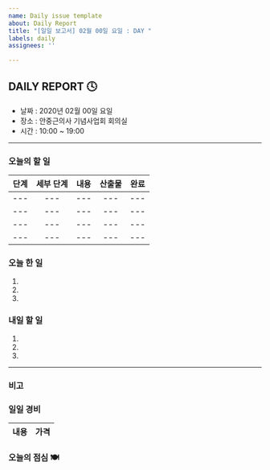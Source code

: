 ```yaml
---
name: Daily issue template
about: Daily Report
title: "[일일 보고서] 02월 00일 요일 : DAY "
labels: daily
assignees: ''

---
```


## DAILY REPORT :clock4:

* 날짜 : 2020년 02월 00일 요일
* 장소 : 안중근의사 기념사업회 회의실
* 시간 : 10:00 ~ 19:00

---

### 오늘의 할 일

| 단계 | 세부 단계 | 내용 | 산출물 | 완료 |
| :-------: | :-------: | :-----: | :-----: | :-----: |
| --- | --- | --- | --- | --- |
| --- | --- | --- | --- | --- |
| --- | --- | --- | --- | --- |
| --- | --- | --- | --- | --- |

### 오늘 한 일

1.
2.
3.

### 내일 할 일

1.
2.
3.

---

### 비고

### 일일 경비

| 내용 | 가격 |
| :-----: | :-----: |

### 오늘의 점심 🍽
